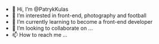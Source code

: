 - 👋 Hi, I’m @PatrykKulas
- 👀 I’m interested in front-end, photography and football
- 🌱 I’m currently learning to become a front-end developer
- 💞️ I’m looking to collaborate on ...
- 📫 How to reach me ...

<!---
PatrykKulas/PatrykKulas is a ✨ special ✨ repository because its `README.md` (this file) appears on your GitHub profile.
You can click the Preview link to take a look at your changes.
--->
